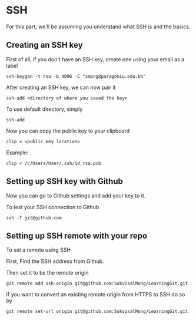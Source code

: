 # SSH

For this part, we'll be assuming you understand what SSH is and the basics.

## Creating an SSH key

First of all, if you don't have an SSH key, create one using your email as a label

`ssh-keygen -t rsa -b 4096 -C "smong@paragoniu.edu.kh"`

After creating an SSH key, we can now pair it

`ssh-add <directory of where you saved the key>`

To use default directory, simply

`ssh-add`

Now you can copy the public key to your clipboard

`clip < <public key location>`

Example:

`clip < /c/Users/User/.ssh/id_rsa.pub`

## Setting up SSH key with Github

Now you can go to Github settings and add your key to it.

To test your SSH connection to Github

`ssh -T git@github.com`

## Setting up SSH remote with your repo

To set a remote using SSH

First, Find the SSH address from Github.

Then set it to be the remote origin

`git remote add ssh-origin git@github.com:SokvisalMong/LearningGit.git`

If you want to convert an existing remote origin from HTTPS to SSH do so by

`git remote set-url origin git@github.com:SokvisalMong/LearningGit.git`